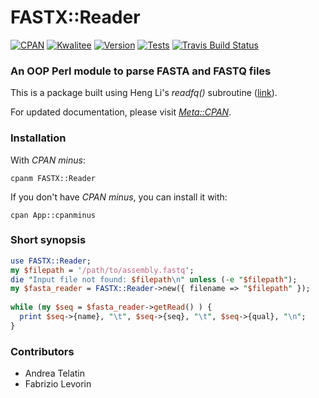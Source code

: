 # FASTX::Reader
[![CPAN](https://img.shields.io/badge/CPAN-FASTX::Reader-1abc9c.svg)](https://metacpan.org/pod/FASTX::Reader)
[![Kwalitee](https://cpants.cpanauthors.org/release/PROCH/FASTX-Reader-0.05.svg)](https://cpants.cpanauthors.org/release/PROCH/FASTX-Reader-0.05)
[![Version](https://img.shields.io/cpan/v/Proch-N50.svg)](https://metacpan.org/pod/FASTX::Reader)
[![Tests](https://img.shields.io/badge/Tests-Grid-1abc9c.svg)](https://www.cpantesters.org/distro/F/FASTX-Reader.html)
[![Travis Build Status](https://travis-ci.org/telatin/FASTQ-Parser.svg?branch=master)](https://travis-ci.org/telatin/FASTQ-Parser)

### An OOP Perl module to parse FASTA and FASTQ files

This is a package built using Heng Li's _readfq()_ subroutine ([link](https://github.com/lh3/readfq)).

For updated documentation, please visit *[Meta::CPAN](https://metacpan.org/pod/FASTX::Reader)*.

### Installation

With _CPAN minus_:
```
cpanm FASTX::Reader
```

If you don't have _CPAN minus_, you can install it with:
```
cpan App::cpanminus
```

### Short synopsis

```perl
use FASTX::Reader;
my $filepath = '/path/to/assembly.fastq';
die "Input file not found: $filepath\n" unless (-e "$filepath");
my $fasta_reader = FASTX::Reader->new({ filename => "$filepath" });
 
while (my $seq = $fasta_reader->getRead() ) {
  print $seq->{name}, "\t", $seq->{seq}, "\t", $seq->{qual}, "\n";
}
```

### Contributors
- Andrea Telatin
- Fabrizio Levorin
